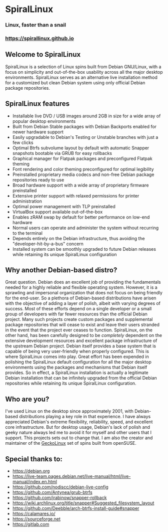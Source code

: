 # SpiralLinux

### Linux, faster than a snail
### https://spirallinux.github.io


## Welcome to SpiralLinux

SpiralLinux is a selection of Linux spins built from Debian GNU/Linux, with a focus on simplicity and out-of-the-box usability across all the major desktop environments. SpiralLinux serves as an alternative live installation method for a customized but clean Debian system using only official Debian package repositories.


## SpiralLinux features

- Installable live DVD / USB images around 2GB in size for a wide array of popular desktop environments
- Built from Debian Stable packages with Debian Backports enabled for newer hardware support
- Easily upgradable to Debian's Testing or Unstable branches with just a few clicks
- Optimal Btrfs subvolume layout by default with automatic Snapper snapshots bootable via GRUB for easy rollbacks
- Graphical manager for Flatpak packages and preconfigured Flatpak theming
- Font rendering and color theming preconfigured for optimal legibility
- Preinstalled proprietary media codecs and non-free Debian package repositories ready to use
- Broad hardware support with a wide array of proprietary firmware preinstalled
- Extensive printer support with relaxed permissions for printer administration
- Optimal power management with TLP preinstalled
- VirtualBox support available out-of-the-box
- Enables zRAM swap by default for better performance on low-end hardware
- Normal users can operate and administer the system without recurring to the terminal
- Depends entirely on the Debian infrastructure, thus avoiding the "developer-hit-by-a-bus" concern
- Installed system can be smoothly upgraded to future Debian releases while retaining its unique SpiralLinux configuration


## Why another Debian-based distro?

Great question. Debian does an excellent job of providing the fundamentals needed for a highly reliable and flexible operating system. However, it is a sprawling and impersonal organization that does not focus on being friendly for the end-user. So a plethora of Debian-based distributions have arisen with the objective of adding a layer of polish, albeit with varying degrees of success. Most of these efforts depend on a single developer or a small group of developers with far fewer resources than the official Debian project. Many such projects create custom packages and supplemental package repositories that will cease to exist and leave their users stranded in the event that the project ever ceases to function. SpiralLinux, on the other hand, has been carefully designed to be _completely_ dependent on the extensive development resources and excellent package infrastructure of the upstream Debian project. Debian itself provides a base system that is capable of being very user-friendly when properly configured. This is where SpiralLinux comes into play. Great effort has been expended in polishing the SpiralLinux default configuration for all the major desktop environments using the packages and mechanisms that Debian itself provides. So in effect, a SpiralLinux installation is actually a legitimate Debian installation that can be infinitely upgraded from the official Debian repositories while retaining its unique SpiralLinux configuration.


## Who are you?

I've used Linux on the desktop since approximately 2001, with Debian-based distributions playing a key role in that experience. I have always appreciated Debian's extreme flexibility, reliability, speed, and excellent core infrastructure. But for desktop usage, Debian's lack of polish and geeky nature always led me to avoid it for myself and other users that I support. This projects sets out to change that. I am also the creator and maintainer of the [GeckoLinux](http://geckolinux.github.io/) set of spins built from openSUSE.


## Special thanks to:

- https://debian.org
- https://live-team.pages.debian.net/live-manual/html/live-manual/index.en.html
- https://github.com/nodiscc/debian-live-config
- https://github.com/Antynea/grub-btrfs
- https://github.com/jrabinow/snapper-rollback
- https://wiki.archlinux.org/title/snapper#Suggested_filesystem_layout
- https://github.com/Deebble/arch-btrfs-install-guide#snapper
- https://calamares.io/
- https://sourceforge.net
- https://gitlab.com
